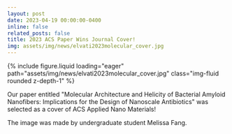 ```yaml
---
layout: post
date: 2023-04-19 00:00:00-0400
inline: false
related_posts: false
title: 2023 ACS Paper Wins Journal Cover!
img: assets/img/news/elvati2023molecular_cover.jpg
---
```


<div class="row mt-4 justify-content-center">
    <div class="col-sm-12 col-md-6">
        {% include figure.liquid loading="eager" path="assets/img/news/elvati2023molecular_cover.jpg" class="img-fluid rounded z-depth-1" %}
    </div>
</div>

Our paper entitled "Molecular Architecture and Helicity of Bacterial Amyloid Nanofibers: Implications for the Design of Nanoscale Antibiotics" was selected as a cover of ACS Applied Nano Materials! 

The image was made by undergraduate student Melissa Fang.
